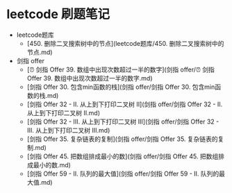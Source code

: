 # leetcode 刷题笔记

- leetcode题库
  * [450. 删除二叉搜索树中的节点](leetcode题库/450. 删除二叉搜索树中的节点.md)
- 剑指 offer
  * [⏰ 剑指 Offer 39. 数组中出现次数超过一半的数字](剑指 offer/⏰ 剑指 Offer 39. 数组中出现次数超过一半的数字.md)
  * [剑指 Offer 30. 包含min函数的栈](剑指 offer/剑指 Offer 30. 包含min函数的栈.md)
  * [剑指 Offer 32 - II. 从上到下打印二叉树 II](剑指 offer/剑指 Offer 32 - II. 从上到下打印二叉树 II.md)
  * [剑指 Offer 32 - III. 从上到下打印二叉树 III](剑指 offer/剑指 Offer 32 - III. 从上到下打印二叉树 III.md)
  * [剑指 Offer 35. 复杂链表的复制](剑指 offer/剑指 Offer 35. 复杂链表的复制.md)
  * [剑指 Offer 45. 把数组排成最小的数](剑指 offer/剑指 Offer 45. 把数组排成最小的数.md)
  * [剑指 Offer 59 - II. 队列的最大值](剑指 offer/剑指 Offer 59 - II. 队列的最大值.md)
